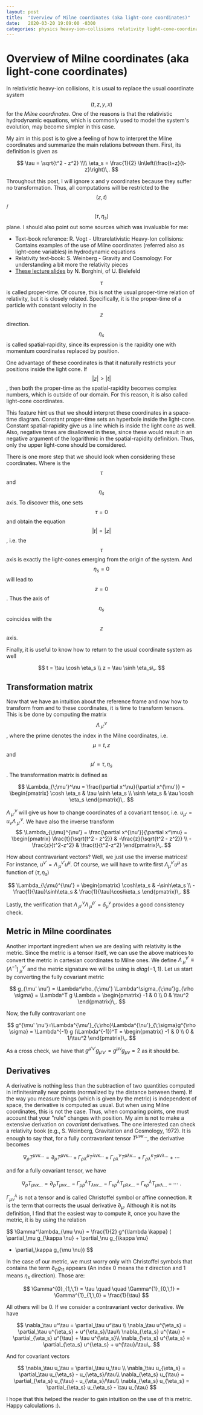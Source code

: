 ```yaml
---
layout: post
title:  "Overview of Milne coordinates (aka light-cone coordinates)"
date:   2020-03-20 19:09:00 -0300
categories: physics heavy-ion-collisions relativity light-cone-coordinates spatial-rapidity proper-time
---
```


# Overview of Milne coordinates (aka light-cone coordinates)

In relativistic heavy-ion collisions, it is usual to replace the 
usual coordinate system $$(t,z,y,x)$$ for the *Milne coordinates*. One of the 
reasons is that the relativistic hydrodynamic equations, which is commonly used
to model the system's evolution, may become simpler in this case.

My aim in this post is to give a feeling of how to interpret the Milne 
coordinates and summarize the main relations between them. First, its 
definition is given as

$$
\tau = \sqrt{t^2 - z^2} \\\\
\eta_s = \frac{1}{2} \ln\left(\frac{t+z}{t-z}\right)\,.
$$

Throughout this post, I will ignore x and y coordinates because they suffer no
transformation. Thus, all computations will be restricted to the $$(z,t)$$/$$(\tau,\eta_s)$$
plane. I should also point out some sources which was invaluable for me:

- Text-book reference:  R. Vogt - Ultrarelativistic Heavy-Ion collisions: 
  Contains examples of the use of Milne coordinates (referred also as light-cone 
  variables) in hydrodynamic equations
- Relativity text-book: S. Weinberg - Gravity and Cosmology: For understanding 
  a bit more the relativity pieces
- [These lecture slides](https://www.physik.uni-bielefeld.de/~borghini/Teaching/Hydrodynamics15/06_09-slides.pdf) by N. Borghini, of U. Bielefeld


 $$\tau$$ is called proper-time. Of course, this is not the usual proper-time 
relation of relativity, but it is closely related. Specifically, it is the
proper-time of a particle with constant velocity in the $$z$$ direction. 
$$\eta_s$$ is called spatial-rapidity, since its expression is the rapidity one
with momentum coordinates replaced by position.

One advantage of these coordinates is that it naturally restricts your 
positions inside the light cone. If $$|z| > |t|$$, then both the proper-time as 
the spatial-rapidity becomes complex numbers, which is outside of our domain.
For this reason, it is also called light-cone coordinates.

This feature hint us that we should interpret these coordinates in a 
space-time diagram. Constant proper-time sets an hyperbole inside the 
light-cone. Constant spatial-rapidity give us a line which is inside the 
light cone as well. Also, negative times are disallowed in these, since these 
would result in an negative argument of the logarithmic in the spatial-rapidity
definition. Thus, only the upper light-cone should be considered.

There is one more step that we should look when considering these coordinates.
Where is the $$\tau$$ and $$\eta_s$$ axis. To discover this, one sets $$\tau = 0$$ 
and obtain the equation $$|t| = |z|$$, i.e. the $$\tau$$ axis is exactly the 
light-cones emerging from the origin of the system. And $$\eta_s = 0$$ will lead
to $$z = 0$$. Thus the axis of $$\eta_s$$ coincides with the $$z$$ axis.

Finally, it is useful to know how to return to the usual coordinate system as 
well

$$
t = \tau \cosh \eta_s \\
z = \tau \sinh \eta_s\,.
$$

## Transformation matrix

Now that we have an intuition about the reference frame and now how to 
transform from and to these coordinates, it is time to transform tensors. 
This is be done by computing the matrix
$$\Lambda_{\;\mu'}^\nu$$, where the prime denotes the index in the Milne 
coordinates, i.e. $$\mu = t,\,z$$ and $$\mu' = \tau,\eta_s$$. The transformation 
matrix is defined as

$$
\Lambda_{\;\mu'}^\nu = \frac{\partial x^\nu}{\partial x^{\mu'}} =
    \begin{pmatrix}
        \cosh \eta_s & \tau \sinh \eta_s \\
        \sinh \eta_s & \tau \cosh \eta_s
    \end{pmatrix}\,.
$$

$\Lambda_{\;\mu'}^\nu$ will give us how to change coordinates of a covariant 
tensor, i.e. $u_{\mu'} = u_\nu \Lambda_{\;\mu'}^\nu$. We have also the inverse 
transform
$$
\Lambda_{\;\mu}^{\nu'} = \frac{\partial x^{\nu'}}{\partial x^\mu} =
    \begin{pmatrix}
        \frac{t}{\sqrt{t^2 - z^2}} & -\frac{z}{\sqrt{t^2 - z^2}} \\
        -\frac{z}{t^2-z^2} & \frac{t}{t^2-z^2}
    \end{pmatrix}\,.
$$

How about contravariant vectors? Well, we just use the inverse matrices! 
For instance, $u^{\nu'} = \Lambda^{\nu'}_{\;\mu} u^\mu$. Of course, we will have 
to write first $\Lambda^{\nu'}_\mu u^\mu$ as function of $(\tau,\,\eta_s)$

$$
\Lambda_{\;\mu}^{\nu'} = 
    \begin{pmatrix}
        \cosh\eta_s & -\sinh\eta_s \\
        -\frac{1}{\tau}\sinh\eta_s & \frac{1}{\tau}\cosh\eta_s
    \end{pmatrix}\,.
$$

Lastly, the verification that 
$\Lambda_{\;\rho'}^\nu \Lambda_{\;\mu}^{\rho'} = \delta^\nu_\mu$ provides a 
good consistency check.

## Metric in Milne coordinates

Another important ingredient when we are dealing with relativity is the metric.
Since the metric is a tensor itself, we can use the above matrices to convert 
the metric in cartesian coordinates to Milne ones. We define 
$\Lambda^{\nu'}_{\;\mu} \equiv (\Lambda^{-1})^{\nu'}_{\;\mu}$ and the metric 
signature we will be using is $diag(-1,1)$. Let us start by converting the 
fully covariant metric

$$
g_{\mu' \nu'} = \Lambda^\rho_{\;\mu'} \Lambda^\sigma_{\;\nu'}g_{\rho \sigma} = 
\Lambda^T g \Lambda = 
    \begin{pmatrix}
        -1 & 0 \\
        0 & \tau^2
    \end{pmatrix}\,.
$$

Now, the fully contravariant one

$$
g^{\mu' \nu'}=\Lambda^{\mu'}_{\;\rho}\Lambda^{\nu'}_{\;\sigma}g^{\rho \sigma} = 
\Lambda^{-1} g (\Lambda^{-1})^T = 
    \begin{pmatrix}
        -1 & 0 \\
        0 & 1/\tau^2
    \end{pmatrix}\,.
$$

As a cross check, we have that
$g^{\mu' \nu'} g_{\mu' \nu'} = g^{\mu \nu} g_{\mu \nu} = 2$ as it should be.

## Derivatives

A derivative is nothing less than the subtraction of two quantities computed in
infinitesimally near points (normalized by the distance between them). If the 
way you measure things (which is given by
the metric) is independent of space, the derivative is computed as usual.
But when using Milne coordinates, this is not the case.
Thus, when comparing points, one must account that your "rule" changes with 
position. My aim is not to make a extensive derivation on *covariant* 
derivatives. The one interested can check a relativity book (e.g., S. Weinberg, 
Gravitation and Cosmology, 1972). It is enough to say that, for a fully 
contravariant tensor $T^{\mu \nu \kappa \dots}$, the derivative becomes

$$
\nabla_\rho T^{\mu \nu \kappa \dots} = \partial_\rho T^{\mu \nu \kappa \dots} +
\Gamma^{\mu}_{\rho \lambda}T^{\lambda \nu \kappa \dots} + 
\Gamma^{\nu}_{\rho \lambda}T^{\mu \lambda \kappa \dots} +
\Gamma^{\kappa}_{\rho \lambda}T^{\mu \nu \lambda \dots} + \cdots
$$

and for a fully covariant tensor, we have

$$
\nabla_\rho T_{\mu \nu \kappa \dots} = \partial_\rho T_{\mu \nu \kappa \dots} -
\Gamma^{\lambda}_{\mu \rho} T_{\lambda \nu \kappa \dots} -
\Gamma^{\lambda}_{\nu \rho} T_{\mu \lambda \kappa \dots} -
\Gamma^{\lambda}_{\kappa \rho} T_{\mu \nu \lambda \dots} - \cdots\;.
$$

$\Gamma^\lambda_{\mu \nu}$ is not a tensor and is called Christoffel symbol or
affine connection. It is the term that corrects the usual derivative
$\partial_\mu$. Although it is not its definition, I find that the easiest way
to compute it, once you have the metric, it is by using the relation

$$
\Gamma^\lambda_{\mu \nu} = \frac{1}{2} g^{\lambda \kappa} 
( \partial_\mu g_{\kappa \nu} + \partial_\nu g_{\kappa \mu}
 - \partial_\kappa g_{\mu \nu})
$$

In the case of our metric, we must worry only with Christoffel symbols that 
contains the term $\partial_0 g_{1 1}$ appears (An index 0 means the $\tau$ 
direction and 1 means $\eta_s$ direction). Those are:

$$
\Gamma^{0}_{1,\,1} = \tau \quad \quad \Gamma^{1}_{0,\,1}
                    = \Gamma^{1}_{1,\,0} = \frac{1}{\tau}
$$

All others will be 0. If we consider a contravariant vector derivative. We have

$$
\nabla_\tau u^\tau = \partial_\tau u^\tau \\
\nabla_\tau u^{\eta_s} = \partial_\tau u^{\eta_s} + u^{\eta_s}/\tau\\
\nabla_{\eta_s} u^{\tau} = \partial_{\eta_s} u^{\tau} + \tau u^{\eta_s}\\
\nabla_{\eta_s} u^{\eta_s} = \partial_{\eta_s} u^{\eta_s} + u^{\tau}/\tau\,.
$$ 

And for covariant vectors

$$
\nabla_\tau u_\tau          = \partial_\tau u_\tau \\
\nabla_\tau u_{\eta_s}      = \partial_\tau u_{\eta_s} - u_{\eta_s}/\tau\\
\nabla_{\eta_s} u_{\tau}    = \partial_{\eta_s} u_{\tau} - u_{\eta_s}/\tau\\
\nabla_{\eta_s} u_{\eta_s}  = \partial_{\eta_s} u_{\eta_s} - \tau u_{\tau}
$$

I hope that this helped the reader to gain intuition on the use of this metric.
Happy calculations :).